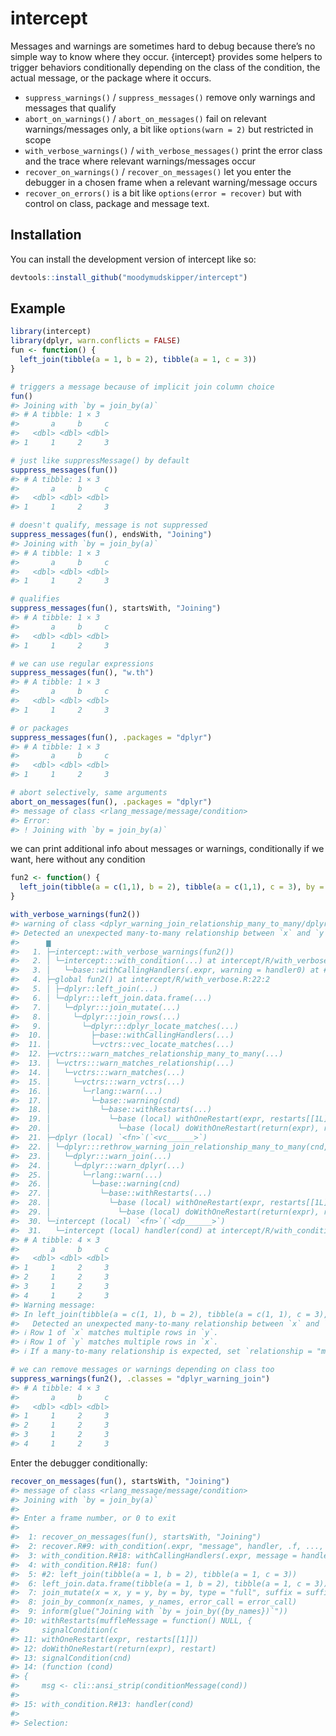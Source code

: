 
<!-- README.md is generated from README.Rmd. Please edit that file -->

# intercept

Messages and warnings are sometimes hard to debug because there’s no
simple way to know where they occur. {intercept} provides some helpers
to trigger behaviors conditionally depending on the class of the
condition, the actual message, or the package where it occurs.

- `suppress_warnings()` / `suppress_messages()` remove only warnings and
  messages that qualify
- `abort_on_warnings()` / `abort_on_messages()` fail on relevant
  warnings/messages only, a bit like `options(warn = 2)` but restricted
  in scope
- `with_verbose_warnings()` / `with_verbose_messages()` print the error
  class and the trace where relevant warnings/messages occur
- `recover_on_warnings()` / `recover_on_messages()` let you enter the
  debugger in a chosen frame when a relevant warning/message occurs
- `recover_on_errors()` is a bit like `options(error = recover)` but
  with control on class, package and message text.

## Installation

You can install the development version of intercept like so:

``` r
devtools::install_github("moodymudskipper/intercept")
```

## Example

``` r
library(intercept)
library(dplyr, warn.conflicts = FALSE)
fun <- function() {
  left_join(tibble(a = 1, b = 2), tibble(a = 1, c = 3))
}

# triggers a message because of implicit join column choice
fun()
#> Joining with `by = join_by(a)`
#> # A tibble: 1 × 3
#>       a     b     c
#>   <dbl> <dbl> <dbl>
#> 1     1     2     3

# just like suppressMessage() by default
suppress_messages(fun())
#> # A tibble: 1 × 3
#>       a     b     c
#>   <dbl> <dbl> <dbl>
#> 1     1     2     3

# doesn't qualify, message is not suppressed
suppress_messages(fun(), endsWith, "Joining")
#> Joining with `by = join_by(a)`
#> # A tibble: 1 × 3
#>       a     b     c
#>   <dbl> <dbl> <dbl>
#> 1     1     2     3

# qualifies
suppress_messages(fun(), startsWith, "Joining")
#> # A tibble: 1 × 3
#>       a     b     c
#>   <dbl> <dbl> <dbl>
#> 1     1     2     3

# we can use regular expressions
suppress_messages(fun(), "w.th")
#> # A tibble: 1 × 3
#>       a     b     c
#>   <dbl> <dbl> <dbl>
#> 1     1     2     3

# or packages
suppress_messages(fun(), .packages = "dplyr")
#> # A tibble: 1 × 3
#>       a     b     c
#>   <dbl> <dbl> <dbl>
#> 1     1     2     3

# abort selectively, same arguments
abort_on_messages(fun(), .packages = "dplyr")
#> message of class <rlang_message/message/condition>
#> Error:
#> ! Joining with `by = join_by(a)`
```

we can print additional info about messages or warnings, conditionally
if we want, here without any condition

``` r
fun2 <- function() {
  left_join(tibble(a = c(1,1), b = 2), tibble(a = c(1,1), c = 3), by = "a")
}

with_verbose_warnings(fun2())
#> warning of class <dplyr_warning_join_relationship_many_to_many/dplyr_warning_join/dplyr_w#> arning/rlang_warning/warning/condition>
#> Detected an unexpected many-to-many relationship between `x` and `y`.
#>      ▆
#>   1. ├─intercept::with_verbose_warnings(fun2())
#>   2. │ └─intercept:::with_condition(...) at intercept/R/with_verbose.R:22:2
#>   3. │   └─base::withCallingHandlers(.expr, warning = handler0) at #> intercept/R/with_condition.R:20:4
#>   4. ├─global fun2() at intercept/R/with_verbose.R:22:2
#>   5. │ ├─dplyr::left_join(...)
#>   6. │ └─dplyr:::left_join.data.frame(...)
#>   7. │   └─dplyr:::join_mutate(...)
#>   8. │     └─dplyr:::join_rows(...)
#>   9. │       └─dplyr:::dplyr_locate_matches(...)
#>  10. │         ├─base::withCallingHandlers(...)
#>  11. │         └─vctrs::vec_locate_matches(...)
#>  12. ├─vctrs:::warn_matches_relationship_many_to_many(...)
#>  13. │ └─vctrs:::warn_matches_relationship(...)
#>  14. │   └─vctrs:::warn_matches(...)
#>  15. │     └─vctrs:::warn_vctrs(...)
#>  16. │       └─rlang::warn(...)
#>  17. │         └─base::warning(cnd)
#>  18. │           └─base::withRestarts(...)
#>  19. │             └─base (local) withOneRestart(expr, restarts[[1L]])
#>  20. │               └─base (local) doWithOneRestart(return(expr), restart)
#>  21. ├─dplyr (local) `<fn>`(`<vc______>`)
#>  22. │ └─dplyr:::rethrow_warning_join_relationship_many_to_many(cnd, error_call)
#>  23. │   └─dplyr:::warn_join(...)
#>  24. │     └─dplyr:::warn_dplyr(...)
#>  25. │       └─rlang::warn(...)
#>  26. │         └─base::warning(cnd)
#>  27. │           └─base::withRestarts(...)
#>  28. │             └─base (local) withOneRestart(expr, restarts[[1L]])
#>  29. │               └─base (local) doWithOneRestart(return(expr), restart)
#>  30. └─intercept (local) `<fn>`(`<dp______>`)
#>  31.   └─intercept (local) handler(cond) at intercept/R/with_condition.R:13:6
#> # A tibble: 4 × 3
#>       a     b     c
#>   <dbl> <dbl> <dbl>
#> 1     1     2     3
#> 2     1     2     3
#> 3     1     2     3
#> 4     1     2     3
#> Warning message:
#> In left_join(tibble(a = c(1, 1), b = 2), tibble(a = c(1, 1), c = 3),  :
#>   Detected an unexpected many-to-many relationship between `x` and `y`.
#> ℹ Row 1 of `x` matches multiple rows in `y`.
#> ℹ Row 1 of `y` matches multiple rows in `x`.
#> ℹ If a many-to-many relationship is expected, set `relationship = "many-to-many"` to #> silence this warning.

# we can remove messages or warnings depending on class too
suppress_warnings(fun2(), .classes = "dplyr_warning_join")
#> # A tibble: 4 × 3
#>       a     b     c
#>   <dbl> <dbl> <dbl>
#> 1     1     2     3
#> 2     1     2     3
#> 3     1     2     3
#> 4     1     2     3
```

Enter the debugger conditionally:

``` r
recover_on_messages(fun(), startsWith, "Joining")
#> message of class <rlang_message/message/condition>
#> Joining with `by = join_by(a)`
#> 
#> Enter a frame number, or 0 to exit   
#> 
#>  1: recover_on_messages(fun(), startsWith, "Joining")
#>  2: recover.R#9: with_condition(.expr, "message", handler, .f, ..., .cla
#>  3: with_condition.R#18: withCallingHandlers(.expr, message = handler0)
#>  4: with_condition.R#18: fun()
#>  5: #2: left_join(tibble(a = 1, b = 2), tibble(a = 1, c = 3))
#>  6: left_join.data.frame(tibble(a = 1, b = 2), tibble(a = 1, c = 3))
#>  7: join_mutate(x = x, y = y, by = by, type = "full", suffix = suffix, n
#>  8: join_by_common(x_names, y_names, error_call = error_call)
#>  9: inform(glue("Joining with `by = join_by({by_names})`"))
#> 10: withRestarts(muffleMessage = function() NULL, {
#>     signalCondition(c
#> 11: withOneRestart(expr, restarts[[1]])
#> 12: doWithOneRestart(return(expr), restart)
#> 13: signalCondition(cnd)
#> 14: (function (cond) 
#> {
#>     msg <- cli::ansi_strip(conditionMessage(cond))
#> 
#> 15: with_condition.R#13: handler(cond)
#> 
#> Selection: 
```
